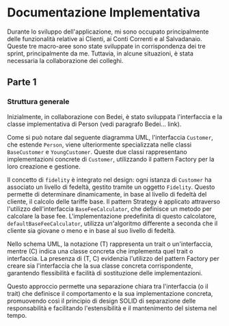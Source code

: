 # Documentazione Implementativa

Durante lo sviluppo dell'applicazione, mi sono occupato principalmente delle funzionalità relative ai Clienti, ai Conti Correnti e al Salvadanaio. Queste tre macro-aree sono state sviluppate in corrispondenza dei tre sprint, principalmente da me. Tuttavia, in alcune situazioni, è stata necessaria la collaborazione dei colleghi.

## Parte 1

### Struttura generale

Inizialmente, in collaborazione con Bedei, è stato sviluppata l'interfaccia e la classe implementativa di Person (vedi paragrafo Bedei... link).

Come si può notare dal seguente diagramma UML, l'interfaccia `Customer`, che estende `Person`, viene ulteriormente specializzata nelle classi `BaseCustomer` e `YoungCustomer`. Queste due classi rappresentano implementazioni concrete di `Customer`, utilizzando il pattern Factory per la loro creazione e gestione.

Il concetto di `fidelity` è integrato nel design: ogni istanza di `Customer` ha associato un livello di fedeltà, gestito tramite un oggetto `Fidelity`. Questo permette di determinare dinamicamente, in base al livello di fedeltà del cliente, il calcolo delle tariffe base. Il pattern Strategy è applicato attraverso l'utilizzo dell'interfaccia `BaseFeeCalculator`, che definisce un metodo per calcolare la base fee. L'implementazione predefinita di questo calcolatore, `defaultBaseFeeCalculator`, utilizza un'algoritmo differente a seconda che il cliente sia giovane o meno e in base al suo livello di fedeltà.

Nello schema UML, la notazione (T) rappresenta un trait o un'interfaccia, mentre (C) indica una classe concreta che implementa quel trait o interfaccia. La presenza di (T, C) evidenzia l'utilizzo del pattern Factory per creare sia l'interfaccia che la sua classe concreta corrispondente, garantendo flessibilità e facilità di sostituzione delle implementazioni.

Questo approccio permette una separazione chiara tra l'interfaccia (o il trait) che definisce il comportamento e la sua implementazione concreta, promuovendo così il principio di design SOLID di separazione delle responsabilità e facilitando l'estensibilità e il mantenimento del sistema nel tempo.


